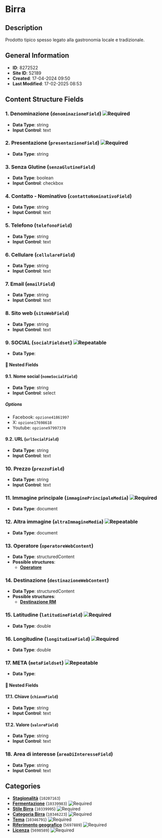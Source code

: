 # Birra

## Description
Prodotto tipico spesso legato alla gastronomia locale e tradizionale.
## General Information
- **ID**: 8272522
- **Site ID**: 52189
- **Created**: 17-04-2024 09:50
- **Last Modified**: 17-02-2025 08:53

## Content Structure Fields
### 1. Denominazione (`denominazioneField`) ![Required](https://img.shields.io/badge/*Required-red.svg)
- **Data Type**: string
- **Input Control**: text

### 2. Presentazione (`presentazioneField`) ![Required](https://img.shields.io/badge/*Required-red.svg)
- **Data Type**: string

### 3. Senza Glutine (`senzaGlutineField`) 
- **Data Type**: boolean
- **Input Control**: checkbox

### 4. Contatto - Nominativo (`contattoNominativoField`) 
- **Data Type**: string
- **Input Control**: text

### 5. Telefono (`telefonoField`) 
- **Data Type**: string
- **Input Control**: text

### 6. Cellulare (`cellulareField`) 
- **Data Type**: string
- **Input Control**: text

### 7. Email (`emailField`) 
- **Data Type**: string
- **Input Control**: text

### 8. Sito web (`sitoWebField`) 
- **Data Type**: string
- **Input Control**: text

### 9. SOCIAL (`socialFieldset`) ![Repeatable](https://img.shields.io/badge/🔄Repeatable-blue.svg)
- **Data Type**: 
#### 📁 Nested Fields
#### 9.1. Nome social (`nomeSocialField`) 
- **Data Type**: string
- **Input Control**: select
##### Options
- Facebook: `opzione41861997`
- X: `opzione17698618`
- Youtube: `opzione97997370`

#### 9.2. URL (`urlSocialField`) 
- **Data Type**: string
- **Input Control**: text


### 10. Prezzo (`prezzoField`) 
- **Data Type**: string
- **Input Control**: text

### 11. Immagine principale (`immaginePrincipaleMedia`) ![Required](https://img.shields.io/badge/*Required-red.svg)
- **Data Type**: document

### 12. Altra immagine (`altraImmagineMedia`) ![Repeatable](https://img.shields.io/badge/🔄Repeatable-blue.svg)
- **Data Type**: document

### 13. Operatore (`operatoreWebContent`) 
- **Data Type**: structuredContent
- **Possible structures**:
  - **[Operatore](../../contentStructure/operatore/README.md)**

### 14. Destinazione (`destinazioneWebContent`) 
- **Data Type**: structuredContent
- **Possible structures**:
  - **[Destinazione RM](../../contentStructure/destinazione-rm/README.md)**

### 15. Latitudine (`latitudineField`) ![Required](https://img.shields.io/badge/*Required-red.svg)
- **Data Type**: double

### 16. Longitudine (`longitudineField`) ![Required](https://img.shields.io/badge/*Required-red.svg)
- **Data Type**: double

### 17. META (`metaFieldset`) ![Repeatable](https://img.shields.io/badge/🔄Repeatable-blue.svg)
- **Data Type**: 
#### 📁 Nested Fields
#### 17.1. Chiave (`chiaveField`) 
- **Data Type**: string
- **Input Control**: text

#### 17.2. Valore (`valoreField`) 
- **Data Type**: string
- **Input Control**: text


### 18. Area di interesse (`areaDiInteresseField`) 
- **Data Type**: string
- **Input Control**: text

## Categories
- **[Stagionalità](../../categories/stagionalità.md)** (`10207163`) 
- **[Fermentazione](../../categories/fermentazione.md)** (`10339983`) ![Required](https://img.shields.io/badge/*Required-red.svg)
- **[Stile Birra](../../categories/stile-birra.md)** (`10339995`) ![Required](https://img.shields.io/badge/*Required-red.svg)
- **[Categoria Birra](../../categories/categoria-birra.md)** (`10346223`) ![Required](https://img.shields.io/badge/*Required-red.svg)
- **[Tema](../../categories/tema.md)** (`10346791`) ![Required](https://img.shields.io/badge/*Required-red.svg)
- **[Riferimento geografico](../../categories/riferimento-geografico.md)** (`5697889`) ![Required](https://img.shields.io/badge/*Required-red.svg)
- **[Licenza](../../categories/licenza.md)** (`5698589`) ![Required](https://img.shields.io/badge/*Required-red.svg)
